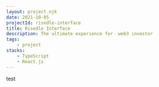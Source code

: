 ```yaml
---
layout: project.njk
date: 2021-10-05
projectId: risedle-interface
title: Risedle Interface
description: The ultimate experience for  web3 investor
tags:
    - project
stacks:
    - TypeScript
    - React.js
---
```


test
